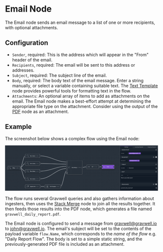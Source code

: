 # Email Node

The Email node sends an email message to a list of one or more recipients, with optional attachments.

## Configuration

* `Sender`, required: This is the address which will appear in the "From" header of the email.
* `Recipients`, required: The email will be sent to this address or addresses.
* `Subject`, required: The subject line of the email.
* `Body`, required: The body text of the email message. Enter a string manually, or select a variable containing suitable text. The [Text Template](template.md) node provides powerful tools for formatting text in the flow.
* `Attachments`: An optional array of items to add as attachments on the email. The Email node makes a best-effort attempt at determining the appropriate file type on the attachment. Consider using the output of the [PDF](pdf.md) node as an attachment.

## Example

The screenshot below shows a complex flow using the Email node:

![](email-example.png)

The flow runs several Gravwell queries and also gathers information about ingesters, then uses the [Stack Merge](stackmerge.md) node to join all the results together. It then feeds those results into the PDF node, which generates a file named `gravwell_daily_report.pdf`.

The Email node is configured to send a message from gravwell@gravwell.io to john@gravwell.io. The email's subject will be set to the contents of the payload variable `flow.Name`, which corresponds to the *name of the flow* e.g. "Daily Report Flow". The body is set to a simple static string, and the previously-generated PDF file is included as an attachment.
